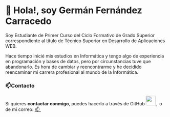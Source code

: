 # 👋 Hola!, soy Germán Fernández Carracedo
Soy Estudiante de Primer Curso del Ciclo Formativo de Grado Superior correspondiente al título de Técnico Superior en Desarrollo de Aplicaciones WEB.

Hace tiempo inicié mis estudios en Informática y tengo algo de experiencia en programación y bases de datos, pero por circunstancias tuve que abandonarlo. 
Es hora de cambiar y reencontrarme y he decidido reencaminar mi carrera profesional al mundo de la Informática.

<!--![ordenador|200x200](https://cdn.pixabay.com/photo/2016/05/13/13/33/desktop-1389979_1280.png)-->

### 📫Contacto

   Si quieres **contactar conmigo**, puedes hacerlo a través de GitHub <a href="https://github.com/germangfc" target="_blank"><img src="https://distreau.com/github.svg" height="30">
      </a> &nbsp; o de mi correo: <a href="mailto:german.fernandez@alumno.iesluisvives.org" target="_blank">📫
      </a> &nbsp;&nbsp;


<!---
germangfc/germangfc is a ✨ special ✨ repository because its `README.md` (this file) appears on your GitHub profile.
You can click the Preview link to take a look at your changes.
--->
